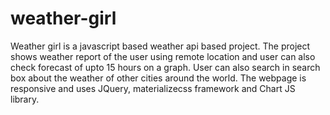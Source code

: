 # weather-girl
Weather girl is a javascript based weather api based project. The project shows weather report of the user using remote location
and user can also check forecast of upto 15 hours on a graph. User can also search in search box about the weather of other cities 
around the world. The webpage is responsive and uses JQuery, materializecss framework and Chart JS library. 
